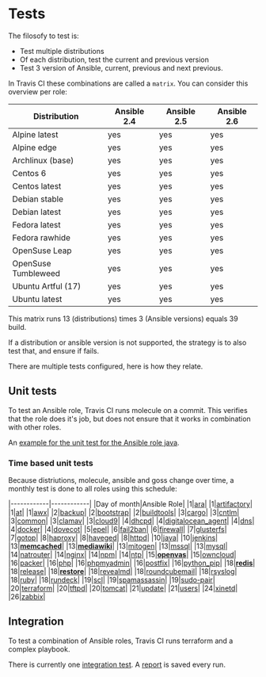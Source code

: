# Tests

The filosofy to test is:
- Test multiple distributions
- Of each distribution, test the current and previous version
- Test 3 version of Ansible, current, previous and next previous.

In Travis CI these combinations are called a `matrix`. You can consider this overview per role:

| Distribution        | Ansible 2.4 | Ansible 2.5 | Ansible 2.6 |
|---------------------|-------------|-------------|-------------|
| Alpine latest       | yes         | yes         | yes         |
| Alpine edge         | yes         | yes         | yes         |
| Archlinux (base)    | yes         | yes         | yes         |
| Centos 6            | yes         | yes         | yes         |
| Centos latest       | yes         | yes         | yes         |
| Debian stable       | yes         | yes         | yes         |
| Debian latest       | yes         | yes         | yes         |
| Fedora latest       | yes         | yes         | yes         |
| Fedora rawhide      | yes         | yes         | yes         |
| OpenSuse Leap       | yes         | yes         | yes         |
| OpenSuse Tumbleweed | yes         | yes         | yes         |
| Ubuntu Artful (17)  | yes         | yes         | yes         |
| Ubuntu latest       | yes         | yes         | yes         |

This matrix runs 13 (distributions) times 3 (Ansible versions) equals 39 build.

If a distribution or ansible version is not supported, the strategy is to also test that, and ensure if fails.

There are multiple tests configured, here is how they relate.

## Unit tests

To test an Ansible role, Travis CI runs molecule on a commit. This verifies that the role does it's job, but does not ensure that it works in combination with other roles.

An [example for the unit test for the Ansible role java](https://travis-ci.org/robertdebock/ansible-role-java).

### Time based unit tests

Because distriutions, molecule, ansible and goss change over time, a monthly test is done to all roles using this schedule:

|------------|------------|
|Day of month|Ansible Role|
|1|[ara](https://travis-ci.org/robertdebock/ansible-role-ara/settings)|
|1|[artifactory](https://travis-ci.org/robertdebock/ansible-role-artifactory/settings)|
|1|[at](https://travis-ci.org/robertdebock/ansible-role-at/settings)|
|1|[awx](https://travis-ci.org/robertdebock/ansible-role-awx/settings)|
|2|[backup](https://travis-ci.org/robertdebock/ansible-role-backup/settings)|
|2|[bootstrap](https://travis-ci.org/robertdebock/ansible-role-bootstrap/settings)|
|2|[buildtools](https://travis-ci.org/robertdebock/ansible-role-buildtools/settings)|
|3|[cargo](https://travis-ci.org/robertdebock/ansible-role-cargo/settings)|
|3|[cntlm](https://travis-ci.org/robertdebock/ansible-role-cntlm/settings)|
|3|[common](https://travis-ci.org/robertdebock/ansible-role-common/settings)|
|3|[clamav](https://travis-ci.org/robertdebock/ansible-role-clamav/settings)|
|3|[cloud9](https://travis-ci.org/robertdebock/ansible-role-cloud9/settings)|
|4|[dhcpd](https://travis-ci.org/robertdebock/ansible-role-dhcpd/settings)|
|4|[digitalocean_agent](https://travis-ci.org/robertdebock/ansible-role-digitalocean-agent/settings)|
|4|[dns](https://travis-ci.org/robertdebock/ansible-role-dns/settings)|
|4|[docker](https://travis-ci.org/robertdebock/ansible-role-docker/settings)|
|4|[dovecot](https://travis-ci.org/robertdebock/ansible-role-dovecot/settings)|
|5|[epel](https://travis-ci.org/robertdebock/ansible-role-epel/settings)|
|6|[fail2ban](https://travis-ci.org/robertdebock/ansible-role-fail2ban/settings)|
|6|[firewall](https://travis-ci.org/robertdebock/ansible-role-firewall/settings)|
|7|[glusterfs](https://travis-ci.org/robertdebock/ansible-role-glusterfs/settings)|
|7|[gotop](https://travis-ci.org/robertdebock/ansible-role-gotop/settings)|
|8|[haproxy](https://travis-ci.org/robertdebock/ansible-role-haproxy/settings)|
|8|[haveged](https://travis-ci.org/robertdebock/ansible-role-haveged/settings)|
|8|[httpd](https://travis-ci.org/robertdebock/ansible-role-httpd/settings)|
|10|[java](https://travis-ci.org/robertdebock/ansible-role-java/settings)|
|10|[jenkins](https://travis-ci.org/robertdebock/ansible-role-jenkins/settings)|
|13|**[memcached](https://travis-ci.org/robertdebock/ansible-role-memcached/settings)**|
|13|**[mediawiki](https://travis-ci.org/robertdebock/ansible-role-mediawiki/settings)**|
|13|[mitogen](https://travis-ci.org/robertdebock/ansible-role-mitogen/settings)|
|13|[mssql](https://travis-ci.org/robertdebock/ansible-role-mssql/settings)|
|13|[mysql](https://travis-ci.org/robertdebock/ansible-role-mysql/settings)|
|14|[natrouter](https://travis-ci.org/robertdebock/ansible-role-natrouter/settings)|
|14|[nginx](https://travis-ci.org/robertdebock/ansible-role-nginx/settings)|
|14|[npm](https://travis-ci.org/robertdebock/ansible-role-npm/settings)|
|14|[ntp](https://travis-ci.org/robertdebock/ansible-role-ntp/settings)|
|15|**[openvas](https://travis-ci.org/robertdebock/ansible-role-openvas/settings)**|
|15|[owncloud](https://travis-ci.org/robertdebock/ansible-role-owncloud/settings)|
|16|[packer](https://travis-ci.org/robertdebock/ansible-role-packer/settings)|
|16|[php](https://travis-ci.org/robertdebock/ansible-role-php/settings)|
|16|[phpmyadmin](https://travis-ci.org/robertdebock/ansible-role-phpmyadmin/settings)|
|16|[postfix](https://travis-ci.org/robertdebock/ansible-role-postfix/settings)|
|16|[python_pip](https://travis-ci.org/robertdebock/ansible-role-python-pip/settings)|
|18|**[redis](https://travis-ci.org/robertdebock/ansible-role-redis/settings)**|
|18|[release](https://travis-ci.org/robertdebock/ansible-role-release/settings)|
|18|**[restore](https://travis-ci.org/robertdebock/ansible-role-restore/settings)**|
|18|[revealmd](https://travis-ci.org/robertdebock/ansible-role-revealmd/settings)|
|18|[roundcubemail](https://travis-ci.org/robertdebock/ansible-role-roundcubemail/settings)|
|18|[rsyslog](https://travis-ci.org/robertdebock/ansible-role-rsyslog/settings)|
|18|[ruby](https://travis-ci.org/robertdebock/ansible-role-ruby/settings)|
|18|[rundeck](https://travis-ci.org/robertdebock/ansible-role-rundeck/settings)|
|19|[scl](https://travis-ci.org/robertdebock/ansible-role-scl/settings)|
|19|[spamassassin](https://travis-ci.org/robertdebock/ansible-role-spamassassin/settings)|
|19|[sudo-pair](https://travis-ci.org/robertdebock/ansible-role-sudo-pair/settings)|
|20|[terraform](https://travis-ci.org/robertdebock/ansible-role-terraform/settings)|
|20|[tftpd](https://travis-ci.org/robertdebock/ansible-role-tftpd/settings)|
|20|[tomcat](https://travis-ci.org/robertdebock/ansible-role-tomcat/settings)|
|21|[update](https://travis-ci.org/robertdebock/ansible-role-update/settings)|
|21|[users](https://travis-ci.org/robertdebock/ansible-role-users/settings)|
|24|[xinetd](https://travis-ci.org/robertdebock/ansible-role-xinetd/settings)|
|26|[zabbix](https://travis-ci.org/robertdebock/ansible-role-zabbix/settings)|

## Integration

To test a combination of Ansible roles, Travis CI runs terraform and a complex playbook.

There is currently one [integration test](https://travis-ci.org/robertdebock/ansible-integration). A [report](https://robertdebock.nl/ansible-integration/) is saved every run.
